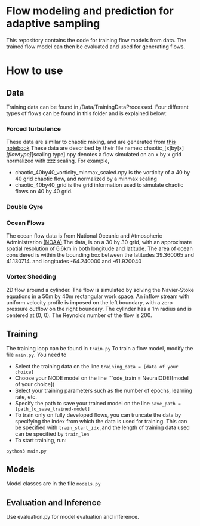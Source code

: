 # Flow modeling and prediction for adaptive sampling
This repository contains the code for training flow models from data. The trained flow model can then be evaluated and used for generating flows.

# How to use
## Data
Training data can be found in /Data/TrainingDataProcessed. Four different types of flows can be found in this folder and is explained below:
### Forced turbulence
These data are similar to chaotic mixing, and are generated from [this notebook](https://github.com/google/jax-cfd/blob/main/notebooks/spectral_forced_turbulence.ipynb)
These data are described by their file names: chaotic_[x]by[x]_[flowtype]_[scaling type].npy denotes a flow simulated on an x by x grid normalized with zzz scaling.
For example, 
* chaotic_40by40_vorticity_minmax_scaled.npy is the vorticity of a 40 by 40 grid chaotic flow, and normalized by a minmax scaling
* chaotic_40by40_grid is the grid information used to simulate chaotic flows on 40 by 40 grid.

### Double Gyre

### Ocean Flows
The ocean flow data is from National Oceanic and Atmospheric Administration [(NOAA)](https://www.noaa.gov/).The data, is on a 30 by 30 grid, with an approximate spatial resolution of 6.6km in both longitude and latitude. The area of ocean considered is within the bounding box between the latitudes 39.360065 and 41.130714. and longitudes -64.240000 and -61.920040

### Vortex Shedding
2D flow around a cylinder. The flow is simulated by solving the Navier-Stoke equations in a 50m by 40m rectangular work space. An inflow stream with uniform velocity profile is imposed on the left boundary, with a zero pressure outflow on the right boundary. The cylinder has a 1m radius and is centered at (0, 0). The Reynolds number of the flow is 200.

## Training
The training loop can be found in ```train.py```
To train a flow model, modify the file ```main.py```. You need to
* Select the training data on the line ```training_data = [data of your choice]```
* Choose your NODE model on the line ```ode_train = NeuralODE([model of your choice])
* Select your training parameters such as the number of epochs, learning rate, etc.
* Specify the path to save your trained model on the line ```save_path = [path_to_save_trained-model]```
* To train only on fully developed flows, you can truncate the data by specifying the index from which the data is used for training. This can be specified with ```train_start_idx``` ,and the length of training data used can be specified by ```train_len```
* To start training, run:

```python3 main.py```

## Models
Model classes are in the file ```models.py```
## Evaluation and Inference
Use evaluation.py for model evaluation and inference.
